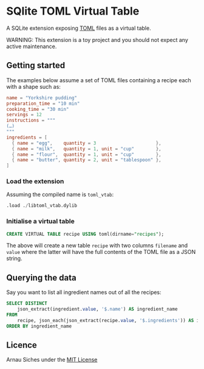 # SQlite TOML Virtual Table

A SQLite extension exposing [TOML](https://toml.io/) files as a virtual table.

WARNING: This extension is a toy project and you should not expect any active maintenance.


## Getting started

The examples below assume a set of TOML files containing a recipe each with a shape such as:

```toml
name = "Yorkshire pudding"
preparation_time = "10 min"
cooking_time = "30 min"
servings = 12
instructions = """
(…)
"""
ingredients = [
  { name = "egg",    quantity = 3                      },
  { name = "milk",   quantity = 1, unit = "cup"        },
  { name = "flour",  quantity = 1, unit = "cup"        },
  { name = "butter", quantity = 2, unit = "tablespoon" },
]
```

### Load the extension

Assuming the compiled name is `toml_vtab`:

 ```sql
 .load ./libtoml_vtab.dylib
```

### Initialise a virtual table

```sql
CREATE VIRTUAL TABLE recipe USING toml(dirname="recipes");
 ```

The above will create a new table `recipe` with two columns `filename` and `value` where the latter will have the full contents of the TOML file as a JSON string.


## Querying the data

Say you want to list all ingredient names out of all the recipes:

```sql
SELECT DISTINCT
    json_extract(ingredient.value, '$.name') AS ingredient_name
FROM
    recipe, json_each(json_extract(recipe.value, '$.ingredients')) AS ingredient
ORDER BY ingredient_name
```


## Licence

Arnau Siches under the [MIT License](./LICENCE)
